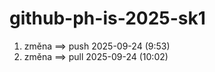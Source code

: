 # github-ph-is-2025-sk1


1. změna ==> push 2025-09-24 (9:53)
2. změna ==> pull 2025-09-24 (10:02) 
